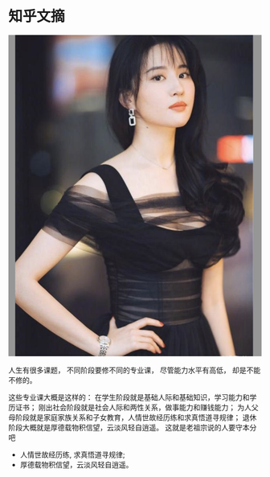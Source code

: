 # 知乎文摘


![alt text](image.png)

人生有很多课题，
不同阶段要修不同的专业课，
尽管能力水平有高低，
却是不能不修的。

这些专业课大概是这样的：
在学生阶段就是基础人际和基础知识，学习能力和学历证书；
刚出社会阶段就是社会人际和两性关系，做事能力和赚钱能力；
为人父母阶段就是家庭家族关系和子女教育，人情世故经历练和求真悟道寻规律；
退休阶段大概就是厚德载物积信望，云淡风轻自逍遥。
这就是老祖宗说的人要守本分吧

- 人情世故经历练, 求真悟道寻规律;
- 厚德载物积信望，云淡风轻自逍遥。
